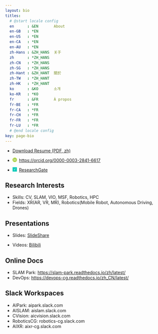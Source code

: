 ```yaml
---
layout: bio
titles:
  # @start locale config
  en      : &EN       About
  en-GB   : *EN
  en-US   : *EN
  en-CA   : *EN
  en-AU   : *EN
  zh-Hans : &ZH_HANS  关于
  zh      : *ZH_HANS
  zh-CN   : *ZH_HANS
  zh-SG   : *ZH_HANS
  zh-Hant : &ZH_HANT  關於
  zh-TW   : *ZH_HANT
  zh-HK   : *ZH_HANT
  ko      : &KO       소개
  ko-KR   : *KO
  fr      : &FR       À propos
  fr-BE   : *FR
  fr-CA   : *FR
  fr-CH   : *FR
  fr-FR   : *FR
  fr-LU   : *FR
  # @end locale config
key: page-bio
---
```


* [Download Resume (PDF, zh)](http://gofile.me/5lGth/Dh3dvADvJ)

* <div itemscope itemtype="https://schema.org/Person"><a itemprop="sameAs" content="https://orcid.org/0000-0003-2841-6617" href="https://orcid.org/0000-0003-2841-6617" target="orcid.widget" rel="me noopener noreferrer" style="vertical-align:top;"><img src="assets/images/logo_orcid.png" style="width:1em;margin-right:.5em;" alt="ORCID iD icon">https://orcid.org/0000-0003-2841-6617</a></div>

* <a href="https://www.researchgate.net/profile/Hongchen-Gao"><img src="assets/images/logo_rg.png" style="width:1em;margin-right:.5em;" alt="ResearchGate icon">ResearchGate</a>

## Research Interests

* Skills: CV, SLAM, VIO, MSF, Robotics, HPC
* Fields: XR(AR, VR, MR), Robotics(Mobile Robot, Autonomous Driving, Drones)

## Presentations

* Slides: [SlideShare](https://www2.slideshare.net/HongchenGao)

* Videos: [Bilibili](https://space.bilibili.com/158441969)

## Online Docs

* SLAM Park: https://slam-park.readthedocs.io/zh/latest/
* DevOps: https://devops-cg.readthedocs.io/zh_CN/latest/

## Slack Workspaces

* AIPark: aipark.slack.com
* AISLAM: aislam.slack.com
* CVision: aicvision.slack.com
* RoboticsCG: robotics-cg.slack.com
* AIXR: aixr-cg.slack.com
